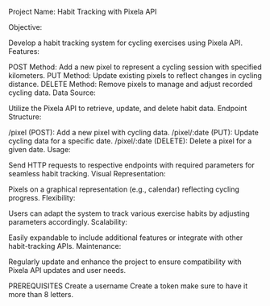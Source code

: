 Project Name: Habit Tracking with Pixela API

Objective:

Develop a habit tracking system for cycling exercises using Pixela API.
Features:

POST Method:
Add a new pixel to represent a cycling session with specified kilometers.
PUT Method:
Update existing pixels to reflect changes in cycling distance.
DELETE Method:
Remove pixels to manage and adjust recorded cycling data.
Data Source:

Utilize the Pixela API to retrieve, update, and delete habit data.
Endpoint Structure:

/pixel (POST): Add a new pixel with cycling data.
/pixel/:date (PUT): Update cycling data for a specific date.
/pixel/:date (DELETE): Delete a pixel for a given date.
Usage:

Send HTTP requests to respective endpoints with required parameters for seamless habit tracking.
Visual Representation:

Pixels on a graphical representation (e.g., calendar) reflecting cycling progress.
Flexibility:

Users can adapt the system to track various exercise habits by adjusting parameters accordingly.
Scalability:

Easily expandable to include additional features or integrate with other habit-tracking APIs.
Maintenance:

Regularly update and enhance the project to ensure compatibility with Pixela API updates and user needs.

PREREQUISITES
Create a username
Create a token make sure to have it more than 8 letters.

